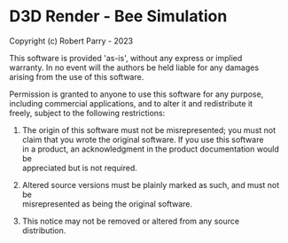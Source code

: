 # D3D Render - Bee Simulation

Copyright (c) Robert Parry - 2023

This software is provided 'as-is', without any express or implied <br />
warranty. In no event will the authors be held liable for any damages <br />
arising from the use of this software. <br />

Permission is granted to anyone to use this software for any purpose, <br />
including commercial applications, and to alter it and redistribute it <br />
freely, subject to the following restrictions: <br />

1. The origin of this software must not be misrepresented; you must not <br />
claim that you wrote the original software. If you use this software <br />
in a product, an acknowledgment in the product documentation would be <br />
appreciated but is not required. <br />

2. Altered source versions must be plainly marked as such, and must not be <br />
misrepresented as being the original software. <br />

3. This notice may not be removed or altered from any source <br />
distribution. <br />

